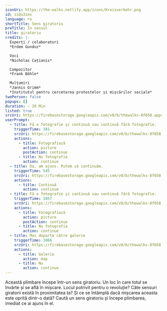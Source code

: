 ```yaml
---
iconUri: https://the-walks.netlify.app/icons/Kreisverkehr.png
id: siQu3iex
language: ro
shortTitle: Sens giratoriu
preTitle: În sensul
title: giratoriu
credits: |-
  Experți / colaboratori
  *Erdem Gunduz*

  Voci
  *Nicholas Cațianis*

  Compozitor
  *Frank Böhle*

  Mulțumiri
  *Jannis Grimm*
  *Institutul pentru cercetarea protestelor și mișcărilor sociale*
twoPerson: false
popups: []
duration: ~ 20 Min
listed: true
srcUri: https://firebasestorage.googleapis.com/v0/b/thewalks-8f658.appspot.com/o/mp3%2Fapi-v1%2Fro_siQu3iex%2Fwalk_4_RO_17.9..mp3?alt=media&token=6ec8b345-bb8c-4e4e-bd2d-19dd529bb1a1
userPrompt:
  - title: Fă o fotografie și continuă sau continuă fără fotografie.
    triggerTime: 381
    srcUri: https://firebasestorage.googleapis.com/v0/b/thewalks-8f658.appspot.com/o/static%2Fmedias%2Fde_siQu3iex_loop_1.mp3?alt=media&token=108baec2-420c-4710-bec0-4598ffd48b0d
    actions:
      - title: Fotografiază
        action: picture
        postAction: continue
      - title: Nu fotografia
        action: continue
  - title: Da, am ajuns. Putem să continuăm.
    triggerTime: 545
    srcUri: https://firebasestorage.googleapis.com/v0/b/thewalks-8f658.appspot.com/o/static%2Fmedias%2Fde_siQu3iex_loop_2.mp3?alt=media&token=b978b083-8eaa-49e9-8334-c8f614055dc8
    actions:
      - title: Continuă
        action: continue
  - title: Fă o fotografie și continuă sau continuă fără fotografie.
    triggerTime: 1057
    srcUri: https://firebasestorage.googleapis.com/v0/b/thewalks-8f658.appspot.com/o/static%2Fmedias%2Fde_siQu3iex_loop_3.mp3?alt=media&token=a22170b8-94e3-45d5-af9a-0a4e9da283d8
    actions:
      - title: Fotografiază
        action: picture
        postAction: continue
      - title: Nu fotografia
        action: continue
  - title: Mai departe către galerie
    triggerTime: 1066
    srcUri: https://firebasestorage.googleapis.com/v0/b/thewalks-8f658.appspot.com/o/static%2Fmedias%2Fmulti_Zeubeel8_loop.mp3?alt=media&token=88349085-3303-48b9-bdc6-fd7b09519a26
    actions:
      - title: Galerie
        action: map
      - title: Nu
        action: continue
---
```

Această plimbare începe într-un sens giratoriu. Un loc în care totul se învârte și se află în mișcare. Locul potrivit pentru o revoluție? Câte sensuri giratorii există în proximitatea ta? Și ce se întâmplă dacă mișcarea aceasta este oprită dintr-o dată? Caută un sens giratoriu și începe plimbarea, imediat ce ai ajuns în el.
